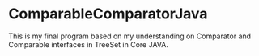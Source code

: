 # ComparableComparatorJava
This is my final program based on my understanding on Comparator and Comparable interfaces in TreeSet in Core JAVA.
